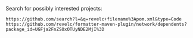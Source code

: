Search for possibly interested projects:

    https://github.com/search?l=&q=revelc+filename%3Apom.xml&type=Code
    https://github.com/revelc/formatter-maven-plugin/network/dependents?package_id=UGFja2FnZS0xOTUyNDE2MjI%3D
